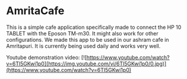 # AmritaCafe

This is a simple cafe application specifically made to connect the HP 10 TABLET with the Eposon TM-m30.
It might also work for other configurations.
We made this app to be used in our ashram cafe in Amritapuri.
It is currently being used daily and works very well.

Youtube demonstration video:
[![https://www.youtube.com/watch?v=6Tl5GKwi1p0](https://img.youtube.com/vi/6Tl5GKwi1p0/0.jpg)](https://www.youtube.com/watch?v=6Tl5GKwi1p0)
